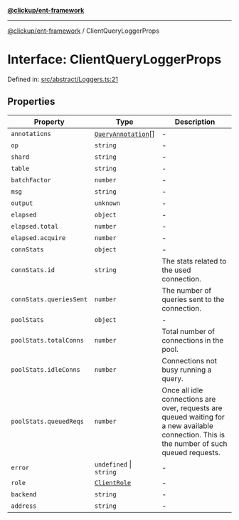 [**@clickup/ent-framework**](../README.md)

***

[@clickup/ent-framework](../globals.md) / ClientQueryLoggerProps

# Interface: ClientQueryLoggerProps

Defined in: [src/abstract/Loggers.ts:21](https://github.com/clickup/ent-framework/blob/master/src/abstract/Loggers.ts#L21)

## Properties

| Property | Type | Description |
| ------ | ------ | ------ |
| <a id="annotations"></a> `annotations` | [`QueryAnnotation`](QueryAnnotation.md)[] | - |
| <a id="op"></a> `op` | `string` | - |
| <a id="shard"></a> `shard` | `string` | - |
| <a id="table"></a> `table` | `string` | - |
| <a id="batchfactor"></a> `batchFactor` | `number` | - |
| <a id="msg"></a> `msg` | `string` | - |
| <a id="output"></a> `output` | `unknown` | - |
| <a id="elapsed"></a> `elapsed` | `object` | - |
| `elapsed.total` | `number` | - |
| `elapsed.acquire` | `number` | - |
| <a id="connstats"></a> `connStats` | `object` | - |
| `connStats.id` | `string` | The stats related to the used connection. |
| `connStats.queriesSent` | `number` | The number of queries sent to the connection. |
| <a id="poolstats"></a> `poolStats` | `object` | - |
| `poolStats.totalConns` | `number` | Total number of connections in the pool. |
| `poolStats.idleConns` | `number` | Connections not busy running a query. |
| `poolStats.queuedReqs` | `number` | Once all idle connections are over, requests are queued waiting for a new available connection. This is the number of such queued requests. |
| <a id="error"></a> `error` | `undefined` \| `string` | - |
| <a id="role"></a> `role` | [`ClientRole`](../type-aliases/ClientRole.md) | - |
| <a id="backend"></a> `backend` | `string` | - |
| <a id="address"></a> `address` | `string` | - |
